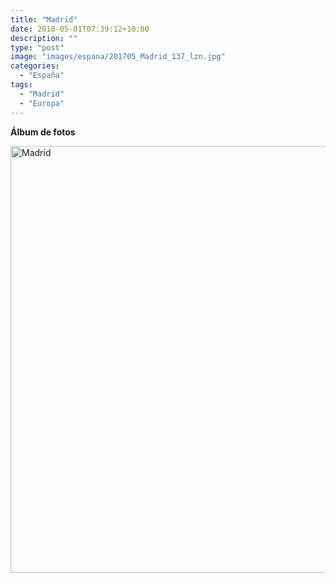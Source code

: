 ```yaml
---
title: "Madrid"
date: 2018-05-01T07:39:12+10:00
description: ""
type: "post"
image: "images/espana/201705_Madrid_137_lzn.jpg"
categories: 
  - "España"
tags:
  - "Madrid"
  - "Europa"
---
```



**Álbum de fotos**

<a data-flickr-embed="true" data-header="true" data-footer="true"  href="https://www.flickr.com/photos/144447981@N03/albums/72157701993748792" title="Madrid"><img src="https://farm8.staticflickr.com/7876/32704712408_f7fa805709_o.jpg" width="1024" height="683" alt="Madrid"></a><script async src="//embedr.flickr.com/assets/client-code.js" charset="utf-8"></script>